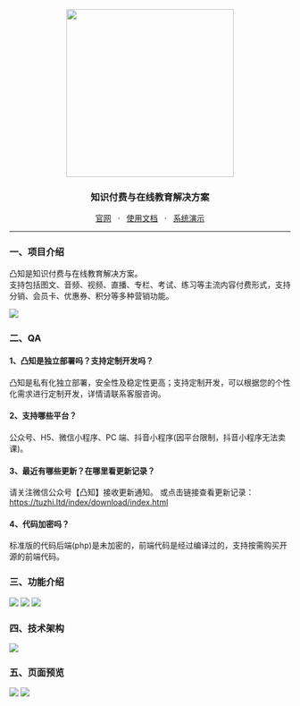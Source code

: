 <div align=center><img src="https://www.tuzhi.ltd/assets/img/logo-new.png" width="300"/></div>
<div align="center">

  ### 知识付费与在线教育解决方案
 <p align="center">
  <a href="https://www.tuzhi.ltd/">官网</a>
  &nbsp;
  ·
  &nbsp;
  <a href="https://wood-soft.feishu.cn/wiki/KKLkwOPBHiButJkTluTcoXKenjh">使用文档</a>
  &nbsp;
  ·
  &nbsp;
  <a href="[./README.zh-CN.md](https://www.tuzhi.ltd/index/demo/index.html)">系统演示</a>
</p>


------------------------------------------------------------------------
</div>

### 一、项目介绍
凸知是知识付费与在线教育解决方案。<br>
支持包括图文、音频、视频、直播、专栏、考试、练习等主流内容付费形式，支持分销、会员卡、优惠券、积分等多种营销功能。

[![](https://s1.imagehub.cc/images/2024/11/09/2c924502dd0401555b9e332c7b49fc87.png)](https://www.tuzhi.ltd)


### 二、QA

#### 1、凸知是独立部署吗？支持定制开发吗？
凸知是私有化独立部署，安全性及稳定性更高；支持定制开发，可以根据您的个性化需求进行定制开发，详情请联系客服咨询。

#### 2、支持哪些平台？
公众号、H5、微信小程序、PC 端、抖音小程序(因平台限制，抖音小程序无法卖课)。

#### 3、最近有哪些更新？在哪里看更新记录？
请关注微信公众号【凸知】接收更新通知。
或点击链接查看更新记录：https://tuzhi.ltd/index/download/index.html

#### 4、代码加密吗？
标准版的代码后端(php)是未加密的，前端代码是经过编译过的，支持按需购买开源的前端代码。


### 三、功能介绍
[![](https://www.tuzhi.ltd/assets/github/detail/1.png)](https://www.tuzhi.ltd)
[![](https://www.tuzhi.ltd/assets/github/detail/2.png)](https://www.tuzhi.ltd)
[![](https://www.tuzhi.ltd/assets/github/detail/3.png)](https://www.tuzhi.ltd)


### 四、技术架构

[![](https://www.tuzhi.ltd/assets/github/control/stack.png)](https://www.tuzhi.ltd)

### 五、页面预览

[![](https://www.tuzhi.ltd/assets/github/control/pagepreview1.png)](https://www.tuzhi.ltd)
[![](https://www.tuzhi.ltd/assets/github/control/pagepreview2.png)](https://www.tuzhi.ltd)




